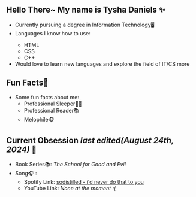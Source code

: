 ## Hello There~ My name is Tysha Daniels ✨
<ul>
    <li>Currently pursuing a degree in Information Technology🖥️</li>
    <li>Languages I know how to use: </li>
      <ul>
        <li>HTML</li>
        <li>CSS</li>
        <li>C++</li>
      </ul>
    <li>Would love to learn new languages and explore the field of IT/CS more</li>
</ul>

## Fun Facts🎉
<ul>
    <li>Some fun facts about me:
          <ul>
            <li>Professional Sleeper💪💤</li>
            <li>Professional Reader📚</li>
            <li>Melophile🎧</li>
          </ul>
    </li>
</ul>

## Current Obsession <i>last edited(August 24th, 2024)</i> 💝
<ul>
  <li>Book Series📚: <i>The School for Good and Evil</i> </li>
  <li>Song🎧 : 
    <ul>
      <li>Spotify Link: <a href="https://open.spotify.com/track/0DmfBkkvrPR9f2KQJuE2ui?si=b1e0be86a43c43c1" target="_blank">sodistilled - i'd never do that to you</a></li>
      <li>YouTube Link: <i>None at the moment :( </i> </li>
    </ul> 
  </li>
</ul>


<!--
**aoideee/aoideee** is a ✨ _special_ ✨ repository because its `README.md` (this file) appears on your GitHub profile.

Here are some ideas to get you started:

- 🔭 I’m currently working on ...
- 🌱 I’m currently learning ...
- 👯 I’m looking to collaborate on ...
- 🤔 I’m looking for help with ...
- 💬 Ask me about ...
- 📫 How to reach me: ...
- 😄 Pronouns: ...
- ⚡ Fun fact: ...
-->
